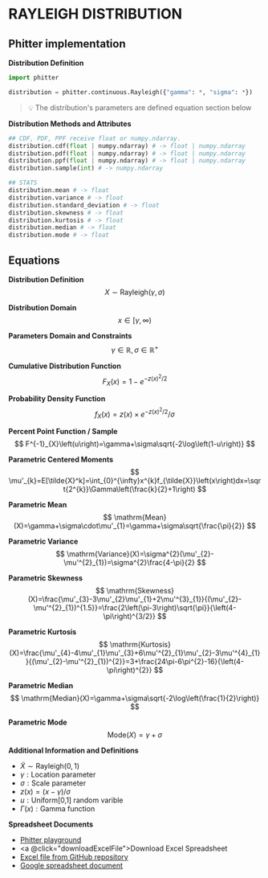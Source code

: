 # RAYLEIGH DISTRIBUTION

## Phitter implementation

**Distribution Definition**

```python
import phitter

distribution = phitter.continuous.Rayleigh({"gamma": *, "sigma": *})
```

> 💡 The distribution's parameters are defined equation section below

**Distribution Methods and Attributes**

```python
## CDF, PDF, PPF receive float or numpy.ndarray.
distribution.cdf(float | numpy.ndarray) # -> float | numpy.ndarray
distribution.pdf(float | numpy.ndarray) # -> float | numpy.ndarray
distribution.ppf(float | numpy.ndarray) # -> float | numpy.ndarray
distribution.sample(int) # -> numpy.ndarray

## STATS
distribution.mean # -> float
distribution.variance # -> float
distribution.standard_deviation # -> float
distribution.skewness # -> float
distribution.kurtosis # -> float
distribution.median # -> float
distribution.mode # -> float
```

## Equations

**Distribution Definition**
$$ X\sim\mathrm{Rayleigh}\left(\gamma,\sigma\right) $$

**Distribution Domain**
$$ x\in\left[\gamma,\infty\right) $$

**Parameters Domain and Constraints**
$$ \gamma\in\mathbb{R}, \sigma\in\mathbb{R}^{+} $$

**Cumulative Distribution Function**
$$ F_{X}\left(x\right)=1-e^{-z(x)^{2}/2} $$

**Probability Density Function**
$$ f_{X}\left(x\right)=z(x)\times e^{-z(x)^{2}/2}/\sigma $$

**Percent Point Function / Sample**
$$ F^{-1}_{X}\left(u\right)=\gamma+\sigma\sqrt{-2\log\left(1-u\right)} $$

**Parametric Centered Moments**
$$ \mu'_{k}=E[\tilde{X}^k]=\int_{0}^{\infty}x^{k}f_{\tilde{X}}\left(x\right)dx=\sqrt{2^{k}}\Gamma\left(\frac{k}{2}+1\right) $$

**Parametric Mean**
$$ \mathrm{Mean}(X)=\gamma+\sigma\cdot\mu'_{1}=\gamma+\sigma\sqrt{\frac{\pi}{2}} $$

**Parametric Variance**
$$ \mathrm{Variance}(X)=\sigma^{2}(\mu'_{2}-\mu'^{2}_{1})=\sigma^{2}\frac{4-\pi}{2} $$

**Parametric Skewness**
$$ \mathrm{Skewness}(X)=\frac{\mu'_{3}-3\mu'_{2}\mu'_{1}+2\mu'^{3}_{1}}{(\mu'_{2}-\mu'^{2}_{1})^{1.5}}=\frac{2\left(\pi-3\right)\sqrt{\pi}}{\left(4-\pi\right)^{3/2}} $$

**Parametric Kurtosis**
$$ \mathrm{Kurtosis}(X)=\frac{\mu'_{4}-4\mu'_{1}\mu'_{3}+6\mu'^{2}_{1}\mu'_{2}-3\mu'^{4}_{1}}{(\mu'_{2}-\mu'^{2}_{1})^{2}}=3+\frac{24\pi-6\pi^{2}-16}{\left(4-\pi\right)^{2}} $$

**Parametric Median**
$$ \mathrm{Median}(X)=\gamma+\sigma\sqrt{-2\log\left(\frac{1}{2}\right)} $$

**Parametric Mode**
$$ \mathrm{Mode}(X)=\gamma+\sigma $$

**Additional Information and Definitions**
- $\tilde{X}\sim\mathrm{Rayleigh}\left(0,1\right)$
- $\gamma:\text{Location parameter}$
- $\sigma:\text{Scale parameter}$
- $z\left(x\right)=\left(x-\gamma\right)/\sigma$
- $u:\text{Uniform[0,1] random varible}$
- $\Gamma\left(x\right):\text{Gamma function}$

**Spreadsheet Documents**

-   [Phitter playground](https://phitter.io/distributions/continuous/rayleigh)
-   <a @click="downloadExcelFile">Download Excel Spreadsheet</a>
-   [Excel file from GitHub repository](https://github.com/phitter-core/phitter-files/blob/main/continuous/rayleigh.xlsx)
-   [Google spreadsheet document](https://docs.google.com/spreadsheets/d/1UWtjOwokob4x43OcMLLFbNTYUqOo5dJWqSTfWbS-yyw)

<script setup>
const downloadExcelFile = function() {
    const fileId = "rayleigh";
    const url = `https://raw.githubusercontent.com/phitter-core/phitter-files/main/continuous/${fileId}.xlsx`;
    const link = document.createElement("a");
    link.href = url;
    link.setAttribute("download", `${fileId}.xlsx`);
    document.body.appendChild(link);
    link.click();
    document.body.removeChild(link);
};
</script>

<style module>
a {
  cursor: pointer;
}
</style>

    